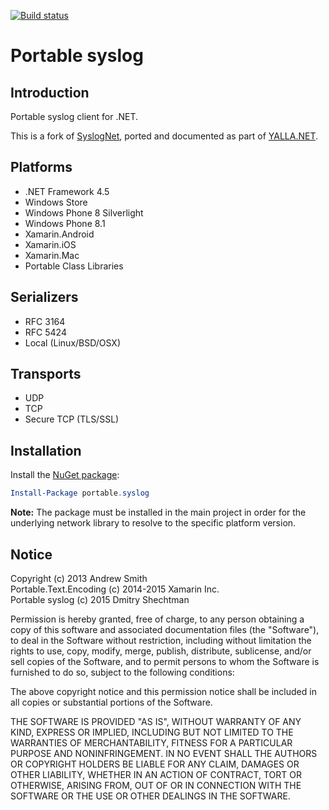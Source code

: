 [![Build status](https://ci.appveyor.com/api/projects/status/lnoc3a1118t9og8o?svg=true)](https://ci.appveyor.com/project/dmitry-shechtman/syslognet-yia6l)

Portable syslog
===============

Introduction
------------

Portable syslog client for .NET.

This is a fork of [SyslogNet](https://github.com/emertechie/SyslogNet), ported and documented as part of [YALLA.NET](http://YallaDotNet.github.io).

Platforms
---------

* .NET Framework 4.5
* Windows Store
* Windows Phone 8 Silverlight
* Windows Phone 8.1
* Xamarin.Android
* Xamarin.iOS
* Xamarin.Mac
* Portable Class Libraries

Serializers
-----------

* RFC 3164
* RFC 5424
* Local (Linux/BSD/OSX)

Transports
----------

* UDP
* TCP
* Secure TCP (TLS/SSL)

Installation
------------

Install the [NuGet package](https://nuget.org/packages/portable.syslog):

```PowerShell
Install-Package portable.syslog
```

**Note:** The package must be installed in the main project in order for the underlying network library to resolve to the specific platform version.

Notice
------

Copyright (c) 2013 Andrew Smith  
Portable.Text.Encoding (c) 2014-2015 Xamarin Inc.  
Portable syslog (c) 2015 Dmitry Shechtman

Permission is hereby granted, free of charge, to any person obtaining a copy
of this software and associated documentation files (the "Software"), to deal
in the Software without restriction, including without limitation the rights
to use, copy, modify, merge, publish, distribute, sublicense, and/or sell
copies of the Software, and to permit persons to whom the Software is
furnished to do so, subject to the following conditions:

The above copyright notice and this permission notice shall be included in
all copies or substantial portions of the Software.

THE SOFTWARE IS PROVIDED "AS IS", WITHOUT WARRANTY OF ANY KIND, EXPRESS OR
IMPLIED, INCLUDING BUT NOT LIMITED TO THE WARRANTIES OF MERCHANTABILITY,
FITNESS FOR A PARTICULAR PURPOSE AND NONINFRINGEMENT. IN NO EVENT SHALL THE
AUTHORS OR COPYRIGHT HOLDERS BE LIABLE FOR ANY CLAIM, DAMAGES OR OTHER
LIABILITY, WHETHER IN AN ACTION OF CONTRACT, TORT OR OTHERWISE, ARISING FROM,
OUT OF OR IN CONNECTION WITH THE SOFTWARE OR THE USE OR OTHER DEALINGS IN
THE SOFTWARE.
